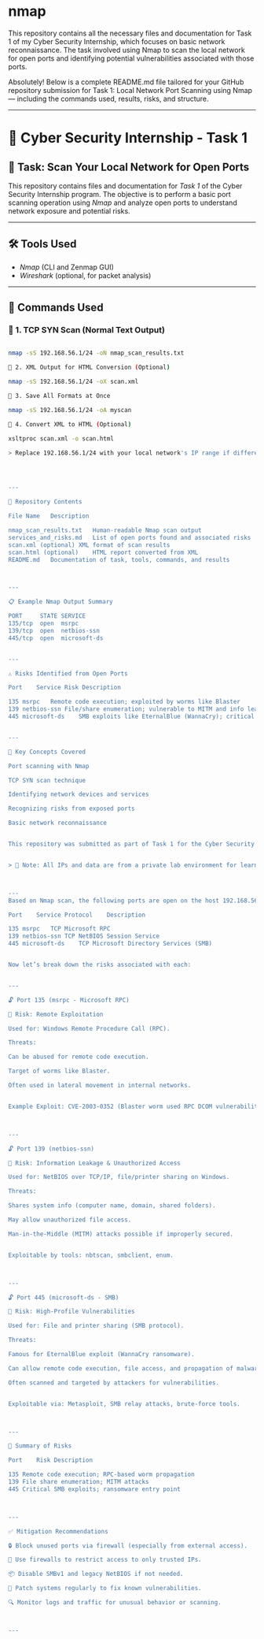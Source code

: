 # nmap
This repository contains all the necessary files and documentation for Task 1 of my Cyber Security Internship, which focuses on basic network reconnaissance. The task involved using Nmap to scan the local network for open ports and identifying potential vulnerabilities associated with those ports.

Absolutely! Below is a complete README.md file tailored for your GitHub repository submission for Task 1: Local Network Port Scanning using Nmap — including the commands used, results, risks, and structure.


---

# 🔐 Cyber Security Internship - Task 1

## 📌 Task: Scan Your Local Network for Open Ports

This repository contains files and documentation for *Task 1* of the Cyber Security Internship program. The objective is to perform a basic port scanning operation using *Nmap* and analyze open ports to understand network exposure and potential risks.

---

## 🛠 Tools Used

- *Nmap* (CLI and Zenmap GUI)
- *Wireshark* (optional, for packet analysis)

---

## 🧪 Commands Used

### 🔹 1. TCP SYN Scan (Normal Text Output)
```bash

nmap -sS 192.168.56.1/24 -oN nmap_scan_results.txt

🔹 2. XML Output for HTML Conversion (Optional)

nmap -sS 192.168.56.1/24 -oX scan.xml

🔹 3. Save All Formats at Once

nmap -sS 192.168.56.1/24 -oA myscan

🔹 4. Convert XML to HTML (Optional)

xsltproc scan.xml -o scan.html

> Replace 192.168.56.1/24 with your local network's IP range if different.




---

📁 Repository Contents

File Name	Description

nmap_scan_results.txt	Human-readable Nmap scan output
services_and_risks.md	List of open ports found and associated risks
scan.xml (optional)	XML format of scan results
scan.html (optional)	HTML report converted from XML
README.md	Documentation of task, tools, commands, and results



---

📋 Example Nmap Output Summary

PORT     STATE SERVICE
135/tcp  open  msrpc
139/tcp  open  netbios-ssn
445/tcp  open  microsoft-ds


---

⚠ Risks Identified from Open Ports

Port	Service	Risk Description

135	msrpc	Remote code execution; exploited by worms like Blaster
139	netbios-ssn	File/share enumeration; vulnerable to MITM and info leaks
445	microsoft-ds	SMB exploits like EternalBlue (WannaCry); critical risk


---

🧠 Key Concepts Covered

Port scanning with Nmap

TCP SYN scan technique

Identifying network devices and services

Recognizing risks from exposed ports

Basic network reconnaissance


This repository was submitted as part of Task 1 for the Cyber Security Internship program.


> 🔐 Note: All IPs and data are from a private lab environment for learning purposes only.



---
Based on Nmap scan, the following ports are open on the host 192.168.56.1:

Port	Service	Protocol	Description

135	msrpc	TCP	Microsoft RPC
139	netbios-ssn	TCP	NetBIOS Session Service
445	microsoft-ds	TCP	Microsoft Directory Services (SMB)


Now let’s break down the risks associated with each:


---

🔓 Port 135 (msrpc - Microsoft RPC)

🧨 Risk: Remote Exploitation

Used for: Windows Remote Procedure Call (RPC).

Threats:

Can be abused for remote code execution.

Target of worms like Blaster.

Often used in lateral movement in internal networks.


Example Exploit: CVE-2003-0352 (Blaster worm used RPC DCOM vulnerability).



---

🔓 Port 139 (netbios-ssn)

🧨 Risk: Information Leakage & Unauthorized Access

Used for: NetBIOS over TCP/IP, file/printer sharing on Windows.

Threats:

Shares system info (computer name, domain, shared folders).

May allow unauthorized file access.

Man-in-the-Middle (MITM) attacks possible if improperly secured.


Exploitable by tools: nbtscan, smbclient, enum.



---

🔓 Port 445 (microsoft-ds - SMB)

🧨 Risk: High-Profile Vulnerabilities

Used for: File and printer sharing (SMB protocol).

Threats:

Famous for EternalBlue exploit (WannaCry ransomware).

Can allow remote code execution, file access, and propagation of malware.

Often scanned and targeted by attackers for vulnerabilities.


Exploitable via: Metasploit, SMB relay attacks, brute-force tools.



---

🔐 Summary of Risks

Port	Risk Description

135	Remote code execution; RPC-based worm propagation
139	File share enumeration; MITM attacks
445	Critical SMB exploits; ransomware entry point



---

✅ Mitigation Recommendations

🔒 Block unused ports via firewall (especially from external access).

🧱 Use firewalls to restrict access to only trusted IPs.

📦 Disable SMBv1 and legacy NetBIOS if not needed.

🔁 Patch systems regularly to fix known vulnerabilities.

🔍 Monitor logs and traffic for unusual behavior or scanning.



---


